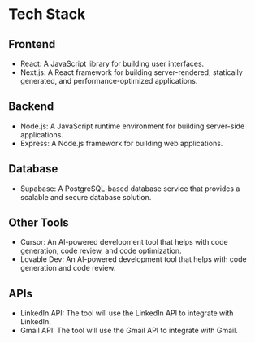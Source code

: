 # Tech Stack

## Frontend

* React: A JavaScript library for building user interfaces.
* Next.js: A React framework for building server-rendered, statically generated, and performance-optimized applications.

## Backend

* Node.js: A JavaScript runtime environment for building server-side applications.
* Express: A Node.js framework for building web applications.

## Database

* Supabase: A PostgreSQL-based database service that provides a scalable and secure database solution.

## Other Tools

* Cursor: An AI-powered development tool that helps with code generation, code review, and code optimization.
* Lovable Dev: An AI-powered development tool that helps with code generation and code review.

## APIs

* LinkedIn API: The tool will use the LinkedIn API to integrate with LinkedIn.
* Gmail API: The tool will use the Gmail API to integrate with Gmail.